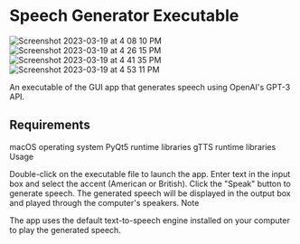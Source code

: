 <h1>Speech Generator Executable</h1>

![Screenshot 2023-03-19 at 4 08 10 PM](https://user-images.githubusercontent.com/90864132/226210083-bdca1b48-92f2-4439-a11b-14a78095ec00.png)
![Screenshot 2023-03-19 at 4 26 15 PM](https://user-images.githubusercontent.com/90864132/226210660-002a9d4d-8c89-45f9-80e8-9f248c8d0011.png)
![Screenshot 2023-03-19 at 4 41 35 PM](https://user-images.githubusercontent.com/90864132/226211425-fca41da0-3171-40c1-be2c-0ec02b319687.png)
![Screenshot 2023-03-19 at 4 53 11 PM](https://user-images.githubusercontent.com/90864132/226211991-8fe75df7-a27d-4061-8772-7cf4d422c19c.png)


An executable of the GUI app that generates speech using OpenAI's GPT-3 API.

<h2>Requirements</h2>

macOS operating system
PyQt5 runtime libraries
gTTS runtime libraries
Usage

Double-click on the executable file to launch the app.
Enter text in the input box and select the accent (American or British).
Click the "Speak" button to generate speech.
The generated speech will be displayed in the output box and played through the computer's speakers.
Note

The app uses the default text-to-speech engine installed on your computer to play the generated speech.
